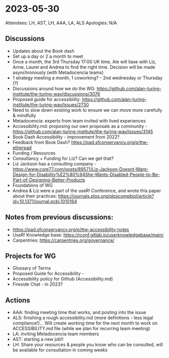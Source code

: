 # 2023-05-30
Attendees: LH, AST, LH, AAA, LA, ALS
Apologies: N/A

## Discussions
- Updates about the Book dash
- Set up a day or 2 a month to meet
-  Once a month, the 3rd Thursday 17:00 UK time, Ale will liase with Liz, Anne, Laurel and Andrea to find the right time. Decision will be made asynchronously (with Metadocencia teams)
- 1 strategy meeting a month, 1 coworking? - 2nd wednesday or Thursday (?)
- Discussions around how we do the WG: https://github.com/alan-turing-institute/the-turing-way/discussions/3076
- Proposed guide for accessibility: https://github.com/alan-turing-institute/the-turing-way/issues/2730
- Need to slow down existing work to ensure we can move more carefully & mindfully
- Metadocencia: experts from team invited with lived experiences
- Accessibility.md: proposing our own proposals as a community - https://github.com/alan-turing-institute/the-turing-way/issues/3145
- Book Dash Accessibility - improvement from 2022?
- Feedback from Book Dash? https://pad.sfconservancy.org/p/ttw-etherpad
- Funding / Resources
- Consultancy + Funding for Liz? Can we get that?
- Liz Jackson has a consulting company - https://www.core77.com/posts/89571/Liz-Jackson-Doesnt-Want-Design-for-Disability%E2%80%94She-Wants-Disabled-People-to-Be-Part-of-Designing-Better-Products
- Foundations of WG
- Andrea & Liz were a part of the useR! Conference, and wrote this paper about their practices: https://journals.plos.org/ploscompbiol/article?id=10.1371/journal.pcbi.1010164

## Notes from previous discussions:
- https://pad.sfconservancy.org/p/ttw-accessibility-notes
- UseR! Knowledge base: https://rconf.gitlab.io/userknowledgebase/main/
- Carpentries: https://carpentries.org/governance/

## Projects for WG
- Glossary of Terms
- Proposed Guide for Accessibility - 
- Accessibility policy for Github (Accessibility.md)
-  Fireside Chat - in 2023?

## Actions
- AAA: finding meeting time that works, and posting into the issue 
- ALS: finishing a rough accessibility.md (more definitions - less legal compliance!)... Will create working time for the next month to work on ACCESSIBILITY.md file (while we plan for recurring team meeting)
- LA: inviting Metadocencia team members
- AST: starting a new job!! 
- LH: Share your resources & people you know who can be consulted, will be available for consultation in coming weeks